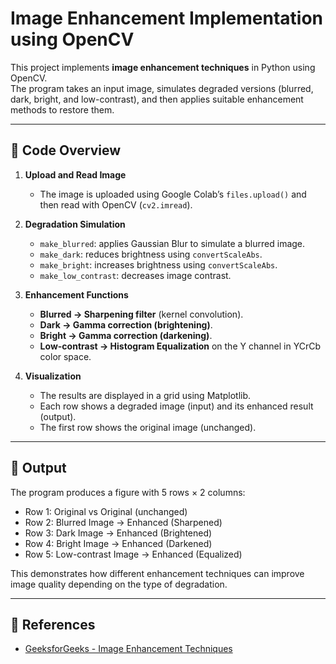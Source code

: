 # Image Enhancement Implementation using OpenCV

This project implements **image enhancement techniques** in Python using OpenCV.  
The program takes an input image, simulates degraded versions (blurred, dark, bright, and low-contrast), and then applies suitable enhancement methods to restore them.

---

## 🔹 Code Overview

1. **Upload and Read Image**
   - The image is uploaded using Google Colab’s `files.upload()` and then read with OpenCV (`cv2.imread`).

2. **Degradation Simulation**
   - `make_blurred`: applies Gaussian Blur to simulate a blurred image.  
   - `make_dark`: reduces brightness using `convertScaleAbs`.  
   - `make_bright`: increases brightness using `convertScaleAbs`.  
   - `make_low_contrast`: decreases image contrast.

3. **Enhancement Functions**
   - **Blurred → Sharpening filter** (kernel convolution).  
   - **Dark → Gamma correction (brightening)**.  
   - **Bright → Gamma correction (darkening)**.  
   - **Low-contrast → Histogram Equalization** on the Y channel in YCrCb color space.

4. **Visualization**
   - The results are displayed in a grid using Matplotlib.  
   - Each row shows a degraded image (input) and its enhanced result (output).  
   - The first row shows the original image (unchanged).

---

## 🔹 Output

The program produces a figure with 5 rows × 2 columns:

- Row 1: Original vs Original (unchanged)  
- Row 2: Blurred Image → Enhanced (Sharpened)  
- Row 3: Dark Image → Enhanced (Brightened)  
- Row 4: Bright Image → Enhanced (Darkened)  
- Row 5: Low-contrast Image → Enhanced (Equalized)

This demonstrates how different enhancement techniques can improve image quality depending on the type of degradation.

---

## 📖 References
- [GeeksforGeeks - Image Enhancement Techniques](https://www.geeksforgeeks.org/machine-learning/image-enhancement-techniques-using-opencv-python/)
